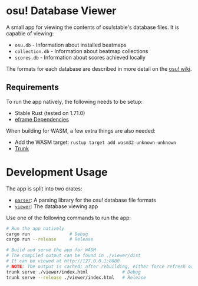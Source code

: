 # osu! Database Viewer

A small app for viewing the contents of osu!stable's database files. It is capable of viewing:

- `osu.db` - Information about installed beatmaps
- `collection.db` - Information about beatmap collections
- `scores.db` - Information about scores achieved locally

The formats for each database are described in more detail on the [osu! wiki](https://github.com/ppy/osu/wiki/Legacy-database-file-structure).

## Requirements

To run the app natively, the following needs to be setup:

- Stable Rust (tested on 1.71.0)
- [eframe Dependencies](https://github.com/emilk/eframe_template#testing-locally)

When building for WASM, a few extra things are also needed:

- Add the WASM target: `rustup target add wasm32-unknown-unknown`
- [Trunk](https://trunkrs.dev/)

# Development Usage

The app is split into two crates:

- [`parser`](./parser): A parsing library for the osu! database file formats
- [`viewer`](./viewer): The database viewing app

Use one of the following commands to run the app:

```bash
# Run the app natively
cargo run               # Debug
cargo run --release     # Release

# Build and serve the app for WASM
# The compiled output can be found in ./viewer/dist
# It can be viewed at http://127.0.0.1:8080
# NOTE: The output is cached; after rebuilding, either force refresh or use http://127.0.0.1:8080#dev
trunk serve ./viewer/index.html             # Debug
trunk serve --release ./viewer/index.html   # Release
```
